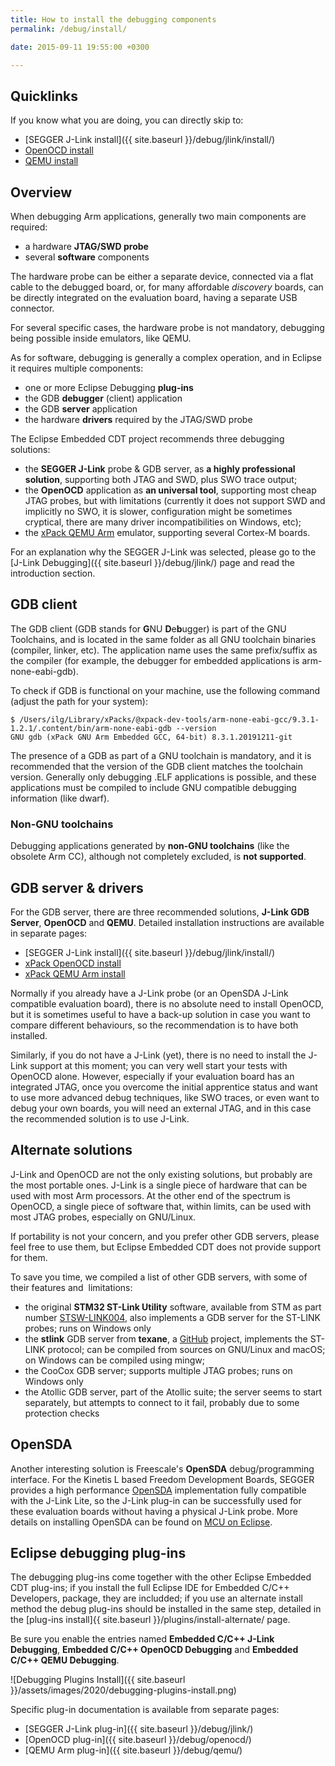 ```yaml
---
title: How to install the debugging components
permalink: /debug/install/

date: 2015-09-11 19:55:00 +0300

---
```


## Quicklinks

If you know what you are doing, you can directly skip to:

- [SEGGER J-Link install]({{ site.baseurl }}/debug/jlink/install/)
- [OpenOCD install](https://xpack.github.io/openocd/install/)
- [QEMU install](https://xpack.github.io/qemu-arm/install/)

## Overview

When debugging Arm applications, generally two main components
are required:

- a hardware **JTAG/SWD probe**
- several **software** components

The hardware probe can be either a separate device, connected via a flat
cable to the debugged board, or, for many affordable *discovery*
boards, can be directly integrated on the evaluation board, having
a separate USB connector.

For several specific cases, the hardware probe is not mandatory,
debugging being possible inside emulators, like QEMU.

As for software, debugging is generally a complex operation, and
in Eclipse it requires multiple components:

- one or more Eclipse Debugging **plug-ins**
- the GDB **debugger** (client) application
- the GDB **server** application
- the hardware **drivers** required by the JTAG/SWD probe

The Eclipse Embedded CDT project recommends three debugging solutions:

- the **SEGGER J-Link** probe & GDB server, as **a highly professional
solution**, supporting both JTAG and SWD, plus SWO trace output;
- the **OpenOCD** application as **an universal tool**, supporting
most cheap JTAG probes, but with limitations (currently it does
not support SWD and implicitly no SWO, it is slower, configuration
might be sometimes cryptical, there are many driver incompatibilities
on Windows, etc);
- the [xPack QEMU Arm](https://xpack.github.io/qemu-arm/) emulator,
supporting several Cortex-M boards.

For an explanation why the SEGGER J-Link was selected, please go to
the [J-Link Debugging]({{ site.baseurl }}/debug/jlink/) page and read
the introduction section.

## GDB client

The GDB client (GDB stands for **G**NU **D**e**b**ugger) is part of the
GNU Toolchains, and is located in the same folder as all GNU toolchain
binaries (compiler, linker, etc). The application name uses the same
prefix/suffix as the compiler (for example, the debugger for embedded
applications is arm-none-eabi-gdb).

To check if GDB is functional on your machine, use the following
command (adjust the path for your system):

```console
$ /Users/ilg/Library/xPacks/@xpack-dev-tools/arm-none-eabi-gcc/9.3.1-1.2.1/.content/bin/arm-none-eabi-gdb --version
GNU gdb (xPack GNU Arm Embedded GCC, 64-bit) 8.3.1.20191211-git
```

The presence of a GDB as part of a GNU toolchain is mandatory, and
it is recommended that the version of the GDB client matches the
toolchain version. Generally only debugging .ELF applications is
possible, and these applications must be compiled to include GNU
compatible debugging information (like dwarf).

### Non-GNU toolchains

Debugging applications generated by **non-GNU toolchains**
(like the obsolete Arm CC), although not completely excluded,
is **not supported**.

## GDB server & drivers

For the GDB server, there are three recommended solutions,
**J-Link GDB Server**,  **OpenOCD** and **QEMU**. Detailed
installation instructions are available in separate pages:

- [SEGGER J-Link install]({{ site.baseurl }}/debug/jlink/install/)
- [xPack OpenOCD install](https://xpack.github.io/openocd/install/)
- [xPack QEMU Arm install](https://xpack.github.io/qemu-arm/install/)

Normally if you already have a J-Link probe (or an OpenSDA J-Link
compatible evaluation board), there is no absolute need to install
OpenOCD, but it is sometimes useful to have a back-up solution in
case you want to compare different behaviours, so the recommendation
is to have both installed.

Similarly, if you do not have a J-Link (yet), there is no need to
install the J-Link support at this moment; you can very well start
your tests with OpenOCD alone. However, especially if your evaluation
board has an integrated JTAG, once you overcome the initial apprentice
status and want to use more advanced debug techniques, like SWO traces,
or even want to debug your own boards, you will need an external JTAG,
and in this case the recommended solution is to use J-Link.

## Alternate solutions

J-Link and OpenOCD are not the only existing solutions, but probably
are the most portable ones. J-Link is a single piece of hardware that
can be used with most Arm processors. At the other end of the spectrum
is OpenOCD, a single piece of software that, within limits, can be
used with most JTAG probes, especially on GNU/Linux.

If portability is not your concern, and you prefer other GDB servers,
please feel free to use them, but Eclipse Embedded CDT does not provide
support for them.

To save you time, we compiled a list of other GDB servers, with some of their features and  limitations:

- the original **STM32 ST-Link Utility** software, available from STM as
part number
[STSW-LINK004](http://www.st.com/content/st_com/en/products/development-tools/software-development-tools/stm32-software-development-tools/stm32-programmers/stsw-link004.html),
also implements a GDB server for the ST-LINK probes; runs on Windows only
- the **stlink** GDB server from **texane**, a
[GitHub](https://github.com/texane/stlink) project, implements the ST-LINK
protocol; can be compiled from sources on GNU/Linux and macOS; on Windows
can be compiled using mingw;
- the CooCox GDB server; supports multiple JTAG probes; runs on Windows only
- the Atollic GDB server, part of the Atollic suite; the server seems to start separately, but attempts to connect to it fail, probably due to some
protection checks

## OpenSDA

Another interesting solution is Freescale's **OpenSDA** debug/programming
interface. For the Kinetis L based Freedom Development Boards, SEGGER
provides a high performance
[OpenSDA](https://www.segger.com/products/debug-probes/j-link/models/other-j-links/opensda-sda-v2/)
implementation fully compatible with the J-Link Lite, so the J-Link
plug-in can be successfully used for these evaluation boards without
having a physical J-Link probe. More details on installing OpenSDA
can be found on
[MCU on Eclipse](http://mcuoneclipse.com/2013/05/16/freedom-board-with-segger-opensda-debug-firmware/).

## Eclipse debugging plug-ins

The debugging plug-ins come together with the other Eclipse Embedded CDT
plug-ins; if you install the full Eclipse IDE for Embedded C/C++ Developers,
package, they are includded; if you use an alternate install method the
debug plug-ins should be installed in the same step, detailed in the
[plug-ins install]{{ site.baseurl }}/plugins/install-alternate/ page.

Be sure you enable the entries named **Embedded C/C++ J-Link Debugging**,
**Embedded C/C++ OpenOCD Debugging** and **Embedded C/C++ QEMU Debugging**.

![Debugging Plugins Install]({{ site.baseurl }}/assets/images/2020/debugging-plugins-install.png)

Specific plug-in documentation is available from separate pages:

- [SEGGER J-Link plug-in]({{ site.baseurl }}/debug/jlink/)
- [OpenOCD plug-in]({{ site.baseurl }}/debug/openocd/)
- [QEMU Arm plug-in]({{ site.baseurl }}/debug/qemu/)
